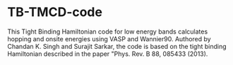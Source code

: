 # TB-TMCD-code
 This Tight Binding Hamiltonian code for low energy bands calculates hopping and onsite energies using VASP and Wannier90. Authored by Chandan K. Singh and Surajit Sarkar, the code is based on the tight binding Hamiltonian described in the paper "Phys. Rev. B 88, 085433 (2013).
